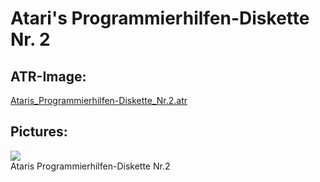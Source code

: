 # Atari's Programmierhilfen-Diskette Nr. 2  
## ATR-Image:  
[Ataris_Programmierhilfen-Diskette_Nr.2.atr](attachments/Ataris_Programmierhilfen-Diskette_Nr.2.atr)  
## Pictures:  
![](attachments/Ataris+Programmierhilfen-Diskette+Nr.2.jpg)  
Ataris Programmierhilfen-Diskette Nr.2  
  
